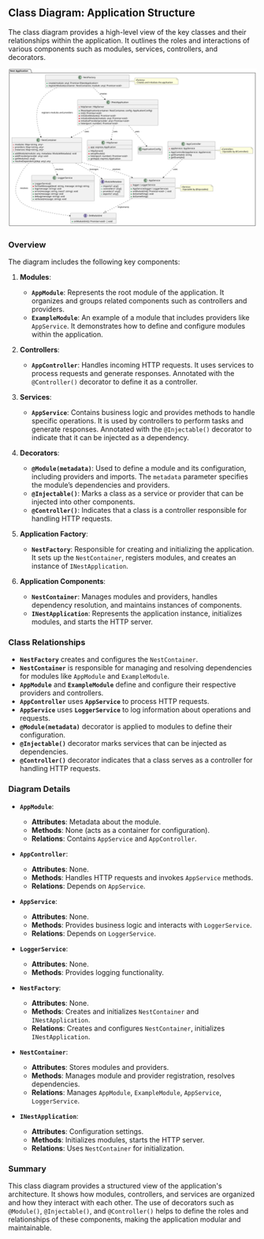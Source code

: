 ## Class Diagram: Application Structure

The class diagram provides a high-level view of the key classes and their relationships within the application. It outlines the roles and interactions of various components such as modules, services, controllers, and decorators.

![Class Diagram](../../class-diagram.svg)

### Overview

The diagram includes the following key components:

1. **Modules**:

   - **`AppModule`**: Represents the root module of the application. It organizes and groups related components such as controllers and providers.
   - **`ExampleModule`**: An example of a module that includes providers like `AppService`. It demonstrates how to define and configure modules within the application.

2. **Controllers**:

   - **`AppController`**: Handles incoming HTTP requests. It uses services to process requests and generate responses. Annotated with the `@Controller()` decorator to define it as a controller.

3. **Services**:

   - **`AppService`**: Contains business logic and provides methods to handle specific operations. It is used by controllers to perform tasks and generate responses. Annotated with the `@Injectable()` decorator to indicate that it can be injected as a dependency.

4. **Decorators**:

   - **`@Module(metadata)`**: Used to define a module and its configuration, including providers and imports. The `metadata` parameter specifies the module’s dependencies and providers.
   - **`@Injectable()`**: Marks a class as a service or provider that can be injected into other components.
   - **`@Controller()`**: Indicates that a class is a controller responsible for handling HTTP requests.

5. **Application Factory**:

   - **`NestFactory`**: Responsible for creating and initializing the application. It sets up the `NestContainer`, registers modules, and creates an instance of `INestApplication`.

6. **Application Components**:
   - **`NestContainer`**: Manages modules and providers, handles dependency resolution, and maintains instances of components.
   - **`INestApplication`**: Represents the application instance, initializes modules, and starts the HTTP server.

### Class Relationships

- **`NestFactory`** creates and configures the `NestContainer`.
- **`NestContainer`** is responsible for managing and resolving dependencies for modules like `AppModule` and `ExampleModule`.
- **`AppModule`** and **`ExampleModule`** define and configure their respective providers and controllers.
- **`AppController`** uses **`AppService`** to process HTTP requests.
- **`AppService`** uses **`LoggerService`** to log information about operations and requests.
- **`@Module(metadata)`** decorator is applied to modules to define their configuration.
- **`@Injectable()`** decorator marks services that can be injected as dependencies.
- **`@Controller()`** decorator indicates that a class serves as a controller for handling HTTP requests.

### Diagram Details

- **`AppModule`**:

  - **Attributes**: Metadata about the module.
  - **Methods**: None (acts as a container for configuration).
  - **Relations**: Contains `AppService` and `AppController`.

- **`AppController`**:

  - **Attributes**: None.
  - **Methods**: Handles HTTP requests and invokes `AppService` methods.
  - **Relations**: Depends on `AppService`.

- **`AppService`**:

  - **Attributes**: None.
  - **Methods**: Provides business logic and interacts with `LoggerService`.
  - **Relations**: Depends on `LoggerService`.

- **`LoggerService`**:

  - **Attributes**: None.
  - **Methods**: Provides logging functionality.

- **`NestFactory`**:

  - **Attributes**: None.
  - **Methods**: Creates and initializes `NestContainer` and `INestApplication`.
  - **Relations**: Creates and configures `NestContainer`, initializes `INestApplication`.

- **`NestContainer`**:

  - **Attributes**: Stores modules and providers.
  - **Methods**: Manages module and provider registration, resolves dependencies.
  - **Relations**: Manages `AppModule`, `ExampleModule`, `AppService`, `LoggerService`.

- **`INestApplication`**:
  - **Attributes**: Configuration settings.
  - **Methods**: Initializes modules, starts the HTTP server.
  - **Relations**: Uses `NestContainer` for initialization.

### Summary

This class diagram provides a structured view of the application's architecture. It shows how modules, controllers, and services are organized and how they interact with each other. The use of decorators such as `@Module()`, `@Injectable()`, and `@Controller()` helps to define the roles and relationships of these components, making the application modular and maintainable.
